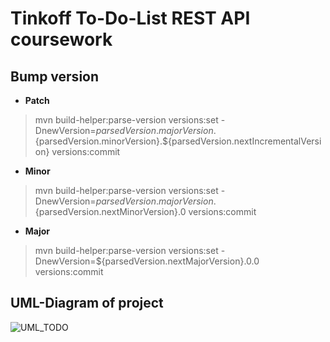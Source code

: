 # Tinkoff To-Do-List REST API coursework

## Bump version
- **Patch**
> mvn build-helper:parse-version versions:set -DnewVersion=${parsedVersion.majorVersion}.${parsedVersion.minorVersion}.${parsedVersion.nextIncrementalVersion} versions:commit
- **Minor** 
>mvn build-helper:parse-version versions:set -DnewVersion=${parsedVersion.majorVersion}.${parsedVersion.nextMinorVersion}.0 versions:commit
- **Major** 
> mvn build-helper:parse-version versions:set -DnewVersion=${parsedVersion.nextMajorVersion}.0.0 versions:commit

## UML-Diagram of project
![UML_TODO](https://github.com/pestrikv/to-do-list-coursework/blob/master/UML_to-do-coursework.jpg)





